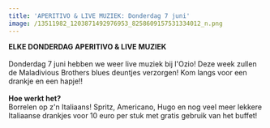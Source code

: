```yaml
---
title: 'APERITIVO & LIVE MUZIEK: Donderdag 7 juni'
image: /13511982_1203871492976953_8258609157531334012_n.png
---
```



**ELKE DONDERDAG APERITIVO & LIVE MUZIEK**
<br>
<br>Donderdag 7 juni hebben we weer live muziek bij l'Ozio! Deze week zullen de Maladivious Brothers blues deuntjes verzorgen! Kom langs voor een drankje en een hapje!!
<br>
<br>**Hoe werkt het?**
<br>Borrelen op z'n Italiaans! Spritz, Americano, Hugo en nog veel meer lekkere Italiaanse drankjes voor 10 euro per stuk met gratis gebruik van het buffet!
<br>